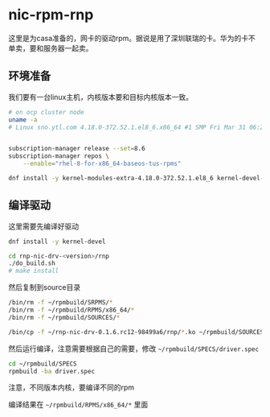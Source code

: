 # nic-rpm-rnp

这里是为casa准备的，网卡的驱动rpm。据说是用了深圳联瑞的卡。华为的卡不单卖，要和服务器一起卖。

## 环境准备

我们要有一台linux主机，内核版本要和目标内核版本一致。

```bash
# on ocp cluster node
uname -a
# Linux sno.ytl.com 4.18.0-372.52.1.el8_6.x86_64 #1 SMP Fri Mar 31 06:22:44 EDT 2023 x86_64 x86_64 x86_64 GNU/Linux


subscription-manager release --set=8.6
subscription-manager repos \
    --enable="rhel-8-for-x86_64-baseos-tus-rpms"

dnf install -y kernel-modules-extra-4.18.0-372.52.1.el8_6 kernel-devel-4.18.0-372.52.1.el8_6 kernel-headers-4.18.0-372.52.1.el8_6


```

## 编译驱动

这里需要先编译好驱动
```bash
dnf install -y kernel-devel

cd rnp-nic-drv-<version>/rnp
./do_build.sh
# make install

```
然后复制到source目录
```bash
/bin/rm -f ~/rpmbuild/SRPMS/*
/bin/rm -f ~/rpmbuild/RPMS/x86_64/*
/bin/rm -f ~/rpmbuild/SOURCES/*

/bin/cp -f ~/rnp-nic-drv-0.1.6.rc12-98499a6/rnp/*.ko ~/rpmbuild/SOURCES/
```
然后运行编译，注意需要根据自己的需要，修改 ```~/rpmbuild/SPECS/driver.spec```
```bash
cd ~/rpmbuild/SPECS
rpmbuild -ba driver.spec
```

注意，不同版本内核，要编译不同的rpm

编译结果在 ```~/rpmbuild/RPMS/x86_64/*``` 里面